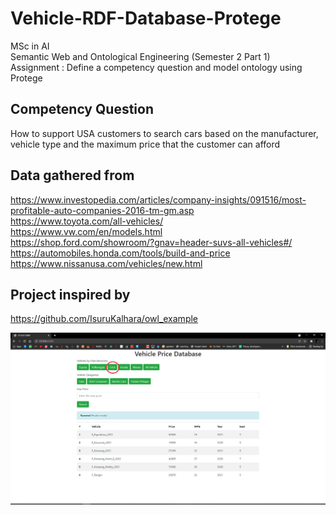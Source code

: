 # Vehicle-RDF-Database-Protege
MSc in AI <br />
Semantic Web and Ontological Engineering (Semester 2 Part 1) <br />
Assignment : Define a competency question and model ontology using Protege <br />

Competency Question
-------------
How to support USA customers to search cars based on the manufacturer, vehicle type and the maximum price that the customer can afford <br />

Data gathered from
-------------
https://www.investopedia.com/articles/company-insights/091516/most-profitable-auto-companies-2016-tm-gm.asp <br />
https://www.toyota.com/all-vehicles/ <br />
https://www.vw.com/en/models.html <br />
https://shop.ford.com/showroom/?gnav=header-suvs-all-vehicles#/ <br />
https://automobiles.honda.com/tools/build-and-price <br />
https://www.nissanusa.com/vehicles/new.html <br />


Project inspired by
-------------
https://github.com/IsuruKalhara/owl_example <br />

![alt text](https://github.com/lahirukavinda/Vehicle-RDF-Database-Protege/blob/main/onto_ss_02.PNG)

